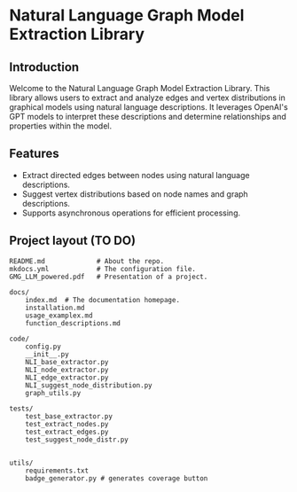 # Natural Language Graph Model Extraction Library

## Introduction

Welcome to the Natural Language Graph Model Extraction Library. This library allows users to extract and analyze edges and vertex distributions in graphical models using natural language descriptions. It leverages OpenAI's GPT models to interpret these descriptions and determine relationships and properties within the model.

## Features

- Extract directed edges between nodes using natural language descriptions.
- Suggest vertex distributions based on node names and graph descriptions.
- Supports asynchronous operations for efficient processing.


## Project layout (TO DO)

    README.md             # About the repo.
    mkdocs.yml            # The configuration file.
    GMG_LLM_powered.pdf   # Presentation of a project.

    docs/
        index.md  # The documentation homepage.
        installation.md
        usage_examplex.md
        function_descriptions.md

    code/
        config.py
        __init__.py
        NLI_base_extractor.py
        NLI_node_extractor.py
        NLI_edge_extractor.py
        NLI_suggest_node_distribution.py
        graph_utils.py

    tests/
        test_base_extractor.py
        test_extract_nodes.py
        test_extract_edges.py
        test_suggest_node_distr.py

    
    utils/
        requirements.txt
        badge_generator.py # generates coverage button
